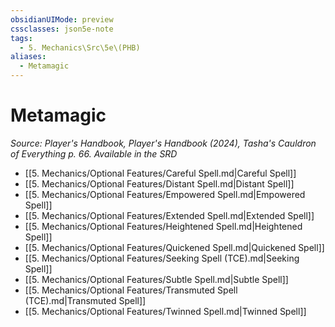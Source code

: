 ```yaml
---
obsidianUIMode: preview
cssclasses: json5e-note
tags:
  - 5. Mechanics\Src\5e\(PHB)
aliases:
  - Metamagic
---
```

# Metamagic
*Source: Player's Handbook, Player's Handbook (2024), Tasha's Cauldron of Everything p. 66. Available in the <span title='Systems Reference Document (5.2)'>SRD</span>* 

- [[5. Mechanics/Optional Features/Careful Spell.md\|Careful Spell]]
- [[5. Mechanics/Optional Features/Distant Spell.md\|Distant Spell]]
- [[5. Mechanics/Optional Features/Empowered Spell.md\|Empowered Spell]]
- [[5. Mechanics/Optional Features/Extended Spell.md\|Extended Spell]]
- [[5. Mechanics/Optional Features/Heightened Spell.md\|Heightened Spell]]
- [[5. Mechanics/Optional Features/Quickened Spell.md\|Quickened Spell]]
- [[5. Mechanics/Optional Features/Seeking Spell (TCE).md\|Seeking Spell]]
- [[5. Mechanics/Optional Features/Subtle Spell.md\|Subtle Spell]]
- [[5. Mechanics/Optional Features/Transmuted Spell (TCE).md\|Transmuted Spell]]
- [[5. Mechanics/Optional Features/Twinned Spell.md\|Twinned Spell]]
